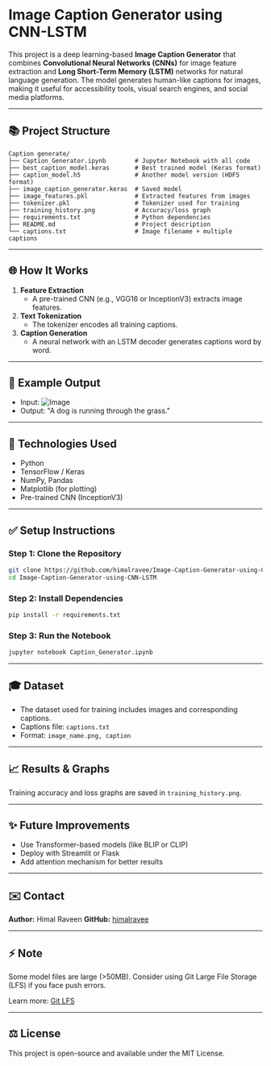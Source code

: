 # Image Caption Generator using CNN-LSTM

This project is a deep learning-based **Image Caption Generator** that combines **Convolutional Neural Networks (CNNs)** for image feature extraction and **Long Short-Term Memory (LSTM)** networks for natural language generation. The model generates human-like captions for images, making it useful for accessibility tools, visual search engines, and social media platforms.

---

## 📚 Project Structure

```
Caption generate/
├── Caption_Generator.ipynb        # Jupyter Notebook with all code
├── best_caption_model.keras       # Best trained model (Keras format)
├── caption_model.h5               # Another model version (HDF5 format)
├── image_caption_generator.keras  # Saved model
├── image_features.pkl             # Extracted features from images
├── tokenizer.pkl                  # Tokenizer used for training
├── training_history.png           # Accuracy/loss graph
├── requirements.txt               # Python dependencies
├── README.md                      # Project description
└── captions.txt                   # Image filename + multiple captions
```

---

## 🌐 How It Works

1. **Feature Extraction**
   - A pre-trained CNN (e.g., VGG16 or InceptionV3) extracts image features.
2. **Text Tokenization**
   - The tokenizer encodes all training captions.
3. **Caption Generation**
   - A neural network with an LSTM decoder generates captions word by word.

---

## 🎨 Example Output

- Input: ![Image](sample.jpg)
- Output: "A dog is running through the grass."

---

## 🔧 Technologies Used

- Python
- TensorFlow / Keras
- NumPy, Pandas
- Matplotlib (for plotting)
- Pre-trained CNN (InceptionV3)

---

## ✅ Setup Instructions

### Step 1: Clone the Repository
```bash
git clone https://github.com/himalravee/Image-Caption-Generator-using-CNN-LSTM.git
cd Image-Caption-Generator-using-CNN-LSTM
```

### Step 2: Install Dependencies
```bash
pip install -r requirements.txt
```

### Step 3: Run the Notebook
```bash
jupyter notebook Caption_Generator.ipynb
```

---

## 🎓 Dataset
- The dataset used for training includes images and corresponding captions.
- Captions file: `captions.txt`
- Format: `image_name.png, caption`

---

## 📈 Results & Graphs
Training accuracy and loss graphs are saved in `training_history.png`.

---

## ✨ Future Improvements
- Use Transformer-based models (like BLIP or CLIP)
- Deploy with Streamlit or Flask
- Add attention mechanism for better results

---

## ✉️ Contact
**Author:** Himal Raveen
**GitHub:** [himalravee](https://github.com/himalravee)

---

## ⚡ Note
Some model files are large (>50MB). Consider using Git Large File Storage (LFS) if you face push errors.

Learn more: [Git LFS](https://git-lfs.github.com)

---

## ⚖️ License
This project is open-source and available under the MIT License.

